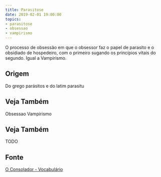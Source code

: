 ```yaml
---
title: Parasitose
date: 2019-02-01 19:00:00
topics:
- parasitose
- obsessao
- vampirismo
---
```


O processo de obsessão em que o obsessor faz o papel de parasito e o obsidiado
de hospedeiro, com o primeiro sugando os princípios vitais do segundo. Igual a
Vampirismo.

## Origem
Do grego parásitos e do latim parasitu

## Veja Também
Obsessao
Vampirismo

## Veja Também
TODO

## Fonte
[O Consolador - Vocabulário](http://www.oconsolador.com.br/linkfixo/vocabulario/principal.html)
